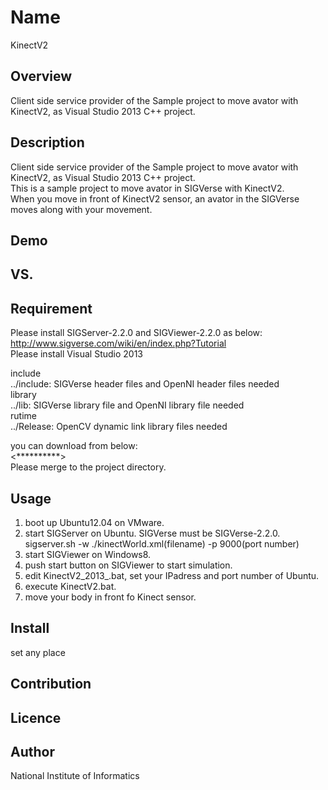 Name  
====  
KinectV2  

## Overview  
 Client side service provider of the Sample project to move avator with KinectV2, as Visual Studio 2013 C++ project.  

## Description
 Client side service provider of the Sample project to move avator with KinectV2, as Visual Studio 2013 C++ project.  
 This is a sample project to move avator in SIGVerse with KinectV2.  
 When you move in front of KinectV2 sensor, an avator in the SIGVerse  
 moves along with your movement. 

## Demo  

## VS. 

## Requirement  
 Please install SIGServer-2.2.0 and SIGViewer-2.2.0 as below:  
 <http://www.sigverse.com/wiki/en/index.php?Tutorial>  
 Please install Visual Studio 2013  
   
 include  
 ../include: SIGVerse header files and OpenNI header files needed  
 library  
 ../lib: SIGVerse library file and OpenNI library file needed  
 rutime  
 ../Release: OpenCV dynamic link library files needed  

you can download from below:  
<**********>  
Please merge to the project directory.  
  
## Usage  
 1. boot up Ubuntu12.04 on VMware.  
 2. start SIGServer on Ubuntu. SIGVerse must be SIGVerse-2.2.0.  
   sigserver.sh -w ./kinectWorld.xml(filename) -p 9000(port number)  
 3. start SIGViewer on Windows8.  
 4. push start button on SIGViewer to start simulation.  
 5. edit KinectV2_2013_.bat, set your IPadress and port number of Ubuntu.  
 6. execute KinectV2.bat.  
 7. move your body in front fo Kinect sensor.  
 
## Install
 set any place  

## Contribution  

## Licence  

## Author  
National Institute of Informatics  
 